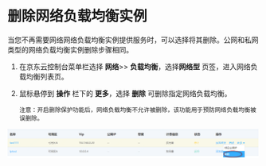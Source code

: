 # 删除网络负载均衡实例

当您不再需要网络网络负载均衡实例提供服务时，可以选择将其删除。公网和私网类型的网络负载均衡实例删除步骤相同。

 1. 在京东云控制台菜单栏选择 **网络**>> **负载均衡**，选择**网络型** 页签，进入网络负载均衡列表页。

 3. 鼠标悬停到 **操作** 栏下的 **更多**，选择 **删除** 可删除指定网络负载均衡。
 
        注意：开启删除保护功能后，网络负载均衡不允许被删除，该功能用于预防网络负载均衡被误删除。

 ![删除NLB实例](../../../../image/Networking/NLB/NLB-delete.png)
